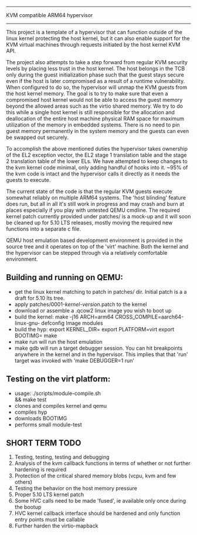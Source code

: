 ******************************************************************************
KVM compatible ARM64 hypervisor
******************************************************************************

This project is a template of a hypervisor that can function outside of the
linux kernel protecting the host kernel, but it can also enable support for
the KVM virtual machines through requests initiated by the host kernel KVM
API.

The project also attempts to take a step forward from regular KVM security
levels by placing less trust in the host kernel. The host belongs in the TCB
only during the guest initialization phase such that the guest stays secure
even if the host is later compromised as a result of a runtime vulnerability.
When configured to do so, the hypervisor will unmap the KVM guests from the
host kernel memory. The goal is to try to make sure that even a compromised
host kernel would not be able to access the guest memory beyond the allowed
areas such as the virtio shared memory. We try to do this while a single
host kernel is still responsible for the allocation and deallocation of the
entire host machine physical RAM space for maximum utilization of the memory
in embedded systems. There is no need to pin guest memory permanently in the
system memory and the guests can even be swapped out securely.

To accomplish the above mentioned duties the hypervisor takes ownership of
the EL2 exception vector, the EL2 stage 1 translation table and the stage 2
translation table of the lower ELs. We have attempted to keep changes to the
kvm kernel code minimal, only adding handful of hooks into it. ~95% of the
kvm code is intact and the hypervisor calls it directly as it needs the
guests to execute.

The current state of the code is that the regular KVM guests execute somewhat
reliably on multiple ARM64 systems. The 'host blinding' feature does run, but
all in all it's still work in progress and may crash and burn at places
especially if you play with untested QEMU cmdline. The required kernel patch
currently provided under patches/ is a mock-up and it will soon be cleaned up
for 5.10 LTS releases, mostly moving the required new functions into a
separate c file.

QEMU host emulation based development environment is provided in the source
tree and it operates on top of the 'virt' machine. Both the kernel and the
hypervisor can be stepped through via a relatively comfortable environment.


Building and running on QEMU:
-----------------------------
- get the linux kernel matching to patch in patches/ dir. Initial patch is a
  a draft for 5.10 lts tree.
- apply patches/0001-*kernel-version*.patch to the kernel
- download or assemble a .qcow2 linux image you wish to boot up
- build the kernel:
  make -j16 ARCH=arm64 CROSS_COMPILE=aarch64-linux-gnu- defconfig Image modules
- build the hyp:
  export KERNEL_DIR=<kernel top level dir>
  export PLATFORM=virt
  export BOOTIMG=<image you want to boot as the host>
  make
- make run will run the host emulation
- make gdb will run a target debugger session. You can hit breakpoints anywhere
  in the kernel and in the hypervisor. This implies that that 'run' target was
  invoked with 'make DEBUGGER=1 run'


Testing on the virt platform:
-------------------------------------
- usage:
  ./scripts/module-compile.sh \
  && make test
- clones and compiles kernel and qemu
- compiles hyp
- downloads BOOTIMG
- performs small module-test


SHORT TERM TODO
----------------
1) Testing, testing, testing and debugging
2) Analysis of the kvm callback functions in terms of whether or not further
   hardening is required
3) Protection of the critical shared memory blobs (vcpu, kvm and few others)
4) Testing the behavior on the host memory pressure
5) Proper 5.10 LTS kernel patch
6) Some HVC calls need to be made 'fused', ie available only once during the
   bootup
7) HVC kernel callback interface should be hardened and only function entry
   points must be callable
8) Further harden the virtio-mapback
